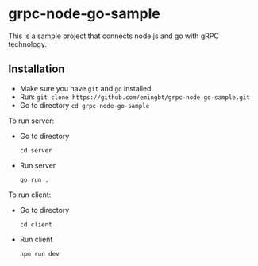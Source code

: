 # grpc-node-go-sample

This is a sample project that connects node.js and go with gRPC technology.

## Installation
- Make sure you have `git` and `go` installed.
- Run: `git clone https://github.com/emingbt/grpc-node-go-sample.git`
- Go to directory `cd grpc-node-go-sample`

To run server:
- Go to directory
  ```
  cd server
  ```
- Run server
  ```
  go run .
  ```
  
To run client:
- Go to directory
  ```
  cd client
  ```
- Run client
  ```
  npm run dev
  ```
